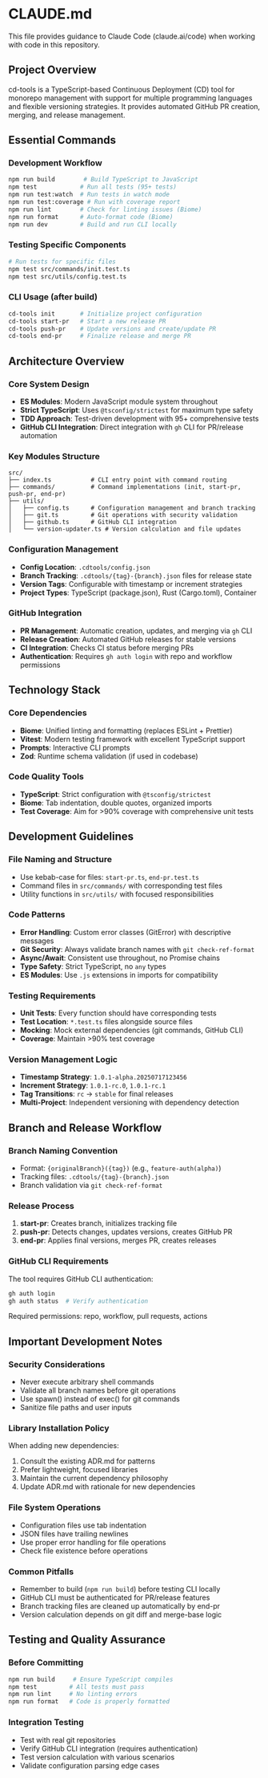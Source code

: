 # CLAUDE.md

This file provides guidance to Claude Code (claude.ai/code) when working with code in this repository.

## Project Overview

cd-tools is a TypeScript-based Continuous Deployment (CD) tool for monorepo management with support for multiple programming languages and flexible versioning strategies. It provides automated GitHub PR creation, merging, and release management.

## Essential Commands

### Development Workflow
```bash
npm run build        # Build TypeScript to JavaScript
npm test            # Run all tests (95+ tests)
npm run test:watch  # Run tests in watch mode
npm run test:coverage # Run with coverage report
npm run lint        # Check for linting issues (Biome)
npm run format      # Auto-format code (Biome)
npm run dev         # Build and run CLI locally
```

### Testing Specific Components
```bash
# Run tests for specific files
npm test src/commands/init.test.ts
npm test src/utils/config.test.ts
```

### CLI Usage (after build)
```bash
cd-tools init       # Initialize project configuration
cd-tools start-pr   # Start a new release PR
cd-tools push-pr    # Update versions and create/update PR
cd-tools end-pr     # Finalize release and merge PR
```

## Architecture Overview

### Core System Design
- **ES Modules**: Modern JavaScript module system throughout
- **Strict TypeScript**: Uses `@tsconfig/strictest` for maximum type safety
- **TDD Approach**: Test-driven development with 95+ comprehensive tests
- **GitHub CLI Integration**: Direct integration with `gh` CLI for PR/release automation

### Key Modules Structure
```
src/
├── index.ts           # CLI entry point with command routing
├── commands/          # Command implementations (init, start-pr, push-pr, end-pr)
├── utils/
│   ├── config.ts      # Configuration management and branch tracking
│   ├── git.ts         # Git operations with security validation
│   ├── github.ts      # GitHub CLI integration
│   └── version-updater.ts # Version calculation and file updates
```

### Configuration Management
- **Config Location**: `.cdtools/config.json`
- **Branch Tracking**: `.cdtools/{tag}-{branch}.json` files for release state
- **Version Tags**: Configurable with timestamp or increment strategies
- **Project Types**: TypeScript (package.json), Rust (Cargo.toml), Container

### GitHub Integration
- **PR Management**: Automatic creation, updates, and merging via `gh` CLI
- **Release Creation**: Automated GitHub releases for stable versions
- **CI Integration**: Checks CI status before merging PRs
- **Authentication**: Requires `gh auth login` with repo and workflow permissions

## Technology Stack

### Core Dependencies
- **Biome**: Unified linting and formatting (replaces ESLint + Prettier)
- **Vitest**: Modern testing framework with excellent TypeScript support
- **Prompts**: Interactive CLI prompts
- **Zod**: Runtime schema validation (if used in codebase)

### Code Quality Tools
- **TypeScript**: Strict configuration with `@tsconfig/strictest`
- **Biome**: Tab indentation, double quotes, organized imports
- **Test Coverage**: Aim for >90% coverage with comprehensive unit tests

## Development Guidelines

### File Naming and Structure
- Use kebab-case for files: `start-pr.ts`, `end-pr.test.ts`
- Command files in `src/commands/` with corresponding test files
- Utility functions in `src/utils/` with focused responsibilities

### Code Patterns
- **Error Handling**: Custom error classes (GitError) with descriptive messages
- **Git Security**: Always validate branch names with `git check-ref-format`
- **Async/Await**: Consistent use throughout, no Promise chains
- **Type Safety**: Strict TypeScript, no `any` types
- **ES Modules**: Use `.js` extensions in imports for compatibility

### Testing Requirements
- **Unit Tests**: Every function should have corresponding tests
- **Test Location**: `*.test.ts` files alongside source files
- **Mocking**: Mock external dependencies (git commands, GitHub CLI)
- **Coverage**: Maintain >90% test coverage

### Version Management Logic
- **Timestamp Strategy**: `1.0.1-alpha.20250717123456`
- **Increment Strategy**: `1.0.1-rc.0`, `1.0.1-rc.1`
- **Tag Transitions**: `rc` → `stable` for final releases
- **Multi-Project**: Independent versioning with dependency detection

## Branch and Release Workflow

### Branch Naming Convention
- Format: `{originalBranch}({tag})` (e.g., `feature-auth(alpha)`)
- Tracking files: `.cdtools/{tag}-{branch}.json`
- Branch validation via `git check-ref-format`

### Release Process
1. **start-pr**: Creates branch, initializes tracking file
2. **push-pr**: Detects changes, updates versions, creates GitHub PR
3. **end-pr**: Applies final versions, merges PR, creates releases

### GitHub CLI Requirements
The tool requires GitHub CLI authentication:
```bash
gh auth login
gh auth status  # Verify authentication
```
Required permissions: repo, workflow, pull requests, actions

## Important Development Notes

### Security Considerations
- Never execute arbitrary shell commands
- Validate all branch names before git operations
- Use spawn() instead of exec() for git commands
- Sanitize file paths and user inputs

### Library Installation Policy
When adding new dependencies:
1. Consult the existing ADR.md for patterns
2. Prefer lightweight, focused libraries
3. Maintain the current dependency philosophy
4. Update ADR.md with rationale for new dependencies

### File System Operations
- Configuration files use tab indentation
- JSON files have trailing newlines
- Use proper error handling for file operations
- Check file existence before operations

### Common Pitfalls
- Remember to build (`npm run build`) before testing CLI locally
- GitHub CLI must be authenticated for PR/release features
- Branch tracking files are cleaned up automatically by end-pr
- Version calculation depends on git diff and merge-base logic

## Testing and Quality Assurance

### Before Committing
```bash
npm run build     # Ensure TypeScript compiles
npm test         # All tests must pass
npm run lint     # No linting errors
npm run format   # Code is properly formatted
```

### Integration Testing
- Test with real git repositories
- Verify GitHub CLI integration (requires authentication)
- Test version calculation with various scenarios
- Validate configuration parsing edge cases